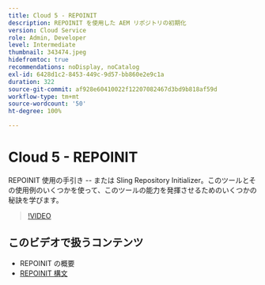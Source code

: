 ```yaml
---
title: Cloud 5 - REPOINIT
description: REPOINIT を使用した AEM リポジトリの初期化
version: Cloud Service
role: Admin, Developer
level: Intermediate
thumbnail: 343474.jpeg
hidefromtoc: true
recommendations: noDisplay, noCatalog
exl-id: 6428d1c2-8453-449c-9d57-bb860e2e9c1a
duration: 322
source-git-commit: af928e60410022f12207082467d3bd9b818af59d
workflow-type: tm+mt
source-wordcount: '50'
ht-degree: 100%

---
```


# Cloud 5 - REPOINIT

REPOINIT 使用の手引き -- または Sling Repository Initializer。このツールとその使用例のいくつかを使って、このツールの能力を発揮させるためのいくつかの秘訣を学びます。

>[!VIDEO](https://video.tv.adobe.com/v/343474?quality=12&learn=on)

## このビデオで扱うコンテンツ

+ REPOINIT の概要
+ [REPOINIT 構文](https://sling.apache.org/documentation/bundles/repository-initialization.html#appendix-a-repoinit-syntax-parser-test-scenarios-1)
